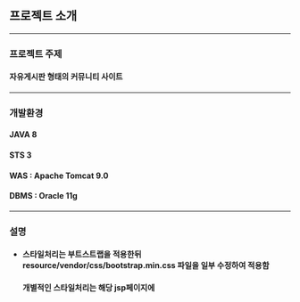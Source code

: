 ## 프로젝트 소개
------------

### 프로젝트 주제

#### 자유게시판 형태의 커뮤니티 사이트

------------

### 개발환경

#### JAVA 8
#### STS 3
#### WAS : Apache Tomcat 9.0
#### DBMS : Oracle 11g

------------

### 설명

+ #### 스타일처리는 부트스트랩을 적용한뒤 resource/vendor/css/bootstrap.min.css 파일을 일부 수정하여 적용함 
  #### 개별적인 스타일처리는 해당 jsp페이지에 <style>태그로 처리

+ #### 댓글의 등록, 조회, 수정, 삭제처리와 첨부파일 처리는 Ajax를 활용하여 비동기식으로 처리하여 화면에 표시함
  
+ #### 스프링 시큐리티로 일반 회원과 관리자를 나눠서 각각 다른 추가 기능을 구현
  + ##### 관리자는 회원 조회(ID : admin / PW : admin)
  + ##### 일반 회원은 회원 정보 조회, 수정, 탈퇴 가능
  
  
